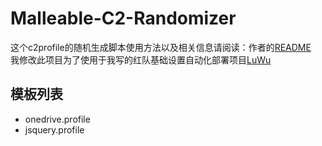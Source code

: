 # Malleable-C2-Randomizer
 这个c2profile的随机生成脚本使用方法以及相关信息请阅读：作者的[README](https://github.com/bluscreenofjeff/Malleable-C2-Randomizer/blob/master/README.md)  
 我修改此项目为了使用于我写的红队基础设置自动化部署项目[LuWu](https://github.com/360-A-Team/LuWu)

## 模板列表
 - onedrive.profile 
 - jsquery.profile
